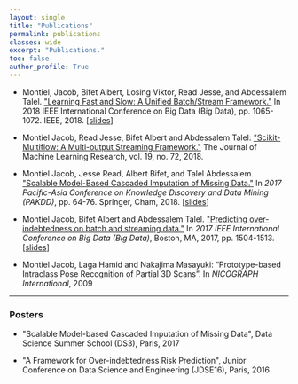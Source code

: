 ```yaml
---
layout: single
title: "Publications"
permalink: publications
classes: wide
excerpt: "Publications."
toc: false
author_profile: True
---
```


* Montiel, Jacob, Bifet Albert, Losing Viktor, Read Jesse, and Abdessalem Talel. ["Learning Fast and Slow: A Unified Batch/Stream Framework."](https://ieeexplore.ieee.org/document/8622222) In 2018 IEEE International Conference on Big Data (Big Data), pp. 1065-1072. IEEE, 2018. [[slides](https://docs.google.com/presentation/d/e/2PACX-1vRmed55HgjouHnZqvdBBj38L6VH2iKs2Lo9n95w24Cqz2iNFvtCCVyOD087cval2SgSg0red1sa46_Z/pub?start=false&loop=true&delayms=3000)]

* Montiel Jacob, Read Jesse, Bifet Albert and Abdessalem Talel: ["Scikit-Multiflow: A Multi-output Streaming Framework."](http://jmlr.org/papers/v19/18-251.html) The Journal of Machine Learning Research, vol. 19, no. 72, 2018.

* Montiel Jacob, Jesse Read, Albert Bifet, and Talel Abdessalem. ["Scalable Model-Based Cascaded Imputation of Missing Data."](https://link.springer.com/chapter/10.1007/978-3-319-93040-4_6) In *2017 Pacific-Asia Conference on Knowledge Discovery and Data Mining (PAKDD)*, pp. 64-76. Springer, Cham, 2018. [[slides](https://docs.google.com/presentation/d/e/2PACX-1vRCuCXUydGonYbpDJzxm7zk22Ds8zzL6HDbuOEUaCGACiQLE60SZEFauZ3jrctbuR0zOM3jept-3FWG/pub?start=false&loop=true&delayms=3000)]

* Montiel Jacob, Bifet Albert and Abdessalem Talel. ["Predicting over-indebtedness on batch and streaming data."](https://ieeexplore.ieee.org/document/8258084) In *2017 IEEE International Conference on Big Data (Big Data)*, Boston, MA, 2017, pp. 1504-1513. [[slides](https://docs.google.com/presentation/d/e/2PACX-1vSEDQEWPVM0dMoYP0Q9tAnd_R19AQkG3Isf19egg-MtD8A3LHjpTbFoCE1DZf7ZVioi-kBiurGkrB--/pub?start=false&loop=true&delayms=3000)]

* Montiel Jacob, Laga Hamid and Nakajima Masayuki: “Prototype-based Intraclass Pose Recognition of Partial 3D Scans”. In *NICOGRAPH International*, 2009

___

### Posters

* "Scalable Model-based Cascaded Imputation of Missing Data", Data Science Summer School (DS3), Paris, 2017

* "A Framework for Over-indebtedness Risk Prediction", Junior Conference on Data Science and Engineering (JDSE16), Paris, 2016